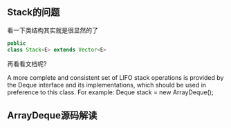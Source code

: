 ## Stack的问题

看一下类结构其实就是很显然的了

```java
public
class Stack<E> extends Vector<E>
```

再看看文档呢?

A more complete and consistent set of LIFO stack operations is provided by the Deque interface and its implementations, which should be used in preference to this class. For example:
Deque<Integer> stack = new ArrayDeque<Integer>();

## ArrayDeque源码解读

